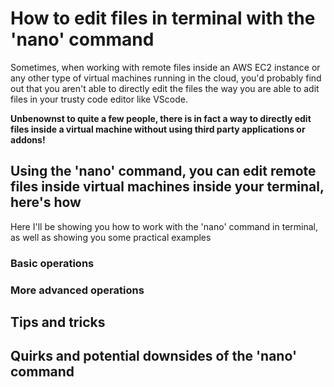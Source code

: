 # How to edit files in terminal with the 'nano' command

Sometimes, when working with remote files inside an AWS EC2 instance or any other type of virtual machines running in the cloud, 
you'd probably find out that you aren't able to directly edit the files the way you are able to adit files in your trusty code editor like VScode.

**Unbenownst to quite a few people, there is in fact a way to directly edit files inside a virtual machine without using third party applications or addons!**


## Using the 'nano' command, you can edit remote files inside virtual machines inside your terminal, here's how
Here I'll be showing you how to work with the 'nano' command in terminal, as well as showing you some practical examples

### Basic operations

### More advanced operations


## Tips and tricks


## Quirks and potential downsides of the 'nano' command

